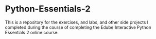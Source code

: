 # Python-Essentials-2
This is a repository for the exercises, and labs, and other side projects I completed during the course of completing the Edube Interactive Python Essentials 2 online course.
